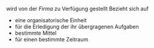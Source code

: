 wird von der _Firma_ zu Verfügung gestellt
Bezieht sich auf
- eine organisatorische Einheit
- für die Erledigung der ihr übergragenen Aufgaben
- bestimmte Mittel
- für einen bestimmte Zeitraum